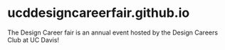# ucddesigncareerfair.github.io
The Design Career fair is an annual event hosted by the Design Careers Club at UC Davis!
